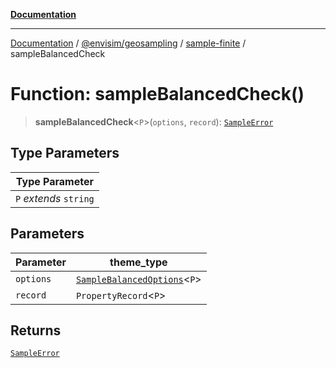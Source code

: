 [**Documentation**](../../../../README.md)

---

[Documentation](../../../../README.md) / [@envisim/geosampling](../../README.md) / [sample-finite](../README.md) / sampleBalancedCheck

# Function: sampleBalancedCheck()

> **sampleBalancedCheck**\<`P`\>(`options`, `record`): [`SampleError`](../../errors/type-aliases/SampleError.md)

## Type Parameters

| Type Parameter         |
| ---------------------- |
| `P` _extends_ `string` |

## Parameters

| Parameter | theme_type                                                                 |
| --------- | -------------------------------------------------------------------------- |
| `options` | [`SampleBalancedOptions`](../type-aliases/SampleBalancedOptions.md)\<`P`\> |
| `record`  | `PropertyRecord`\<`P`\>                                                    |

## Returns

[`SampleError`](../../errors/type-aliases/SampleError.md)
